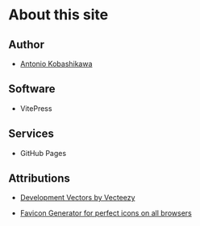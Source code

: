 # About this site

## Author

- [Antonio Kobashikawa](https://akcstudio.com)

## Software

- VitePress

## Services

- GitHub Pages

## Attributions

- <a href="https://www.vecteezy.com/free-vector/development">Development Vectors by Vecteezy</a>

- [Favicon Generator for perfect icons on all browsers](https://realfavicongenerator.net/)